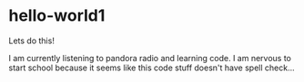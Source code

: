 hello-world1
============

Lets do this!

I am currently listening to pandora radio and learning code.
I am nervous to start school because it seems like this code stuff doesn't have spell check...
